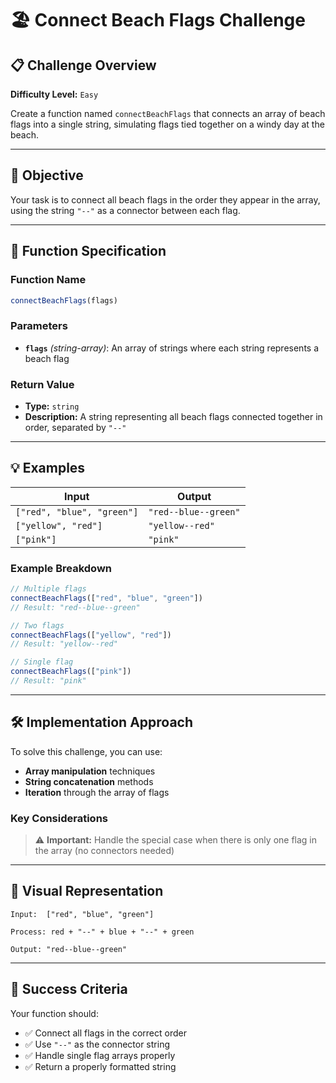 # 🏖️ Connect Beach Flags Challenge

## 📋 Challenge Overview

**Difficulty Level:** `Easy`

Create a function named `connectBeachFlags` that connects an array of beach flags into a single string, simulating flags tied together on a windy day at the beach.

---

## 🎯 Objective

Your task is to connect all beach flags in the order they appear in the array, using the string `"--"` as a connector between each flag.

---

## 🔧 Function Specification

### Function Name
```javascript
connectBeachFlags(flags)
```

### Parameters
- **`flags`** *(string-array)*: An array of strings where each string represents a beach flag

### Return Value
- **Type:** `string`
- **Description:** A string representing all beach flags connected together in order, separated by `"--"`

---

## 💡 Examples

| Input | Output |
|-------|--------|
| `["red", "blue", "green"]` | `"red--blue--green"` |
| `["yellow", "red"]` | `"yellow--red"` |
| `["pink"]` | `"pink"` |

### Example Breakdown

```javascript
// Multiple flags
connectBeachFlags(["red", "blue", "green"])
// Result: "red--blue--green"

// Two flags
connectBeachFlags(["yellow", "red"])
// Result: "yellow--red"

// Single flag
connectBeachFlags(["pink"])
// Result: "pink"
```

---

## 🛠️ Implementation Approach

To solve this challenge, you can use:

- **Array manipulation** techniques
- **String concatenation** methods
- **Iteration** through the array of flags

### Key Considerations

> ⚠️ **Important:** Handle the special case when there is only one flag in the array (no connectors needed)

---

## 🎨 Visual Representation

```
Input:  ["red", "blue", "green"]
        
Process: red + "--" + blue + "--" + green

Output: "red--blue--green"
```

---

## 🏁 Success Criteria

Your function should:
- ✅ Connect all flags in the correct order
- ✅ Use `"--"` as the connector string
- ✅ Handle single flag arrays properly
- ✅ Return a properly formatted string
